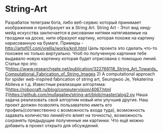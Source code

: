 # String-Art
Разрабаток телеграм бота, либо веб-сервис который принимает изображения и преобразует их в String Art. String Art - Этот вид хенд-мейд искусства заключается в рисовании нитями натягиваемые на гвоздики на доске,  нити образуют картину, которая похоже на картину нарисованную на бумаге. Примеры - http://artof01.com/vrellis/works/knit.html Цель проекта это сделать что-то похожее но только виртуально.  Чтоб по полученную картинке тебе выдавало новую картинку которая будет отрисована с помощью линий. Статьи про это: 1)https://www.researchgate.net/publication/322766118_String_Art_Towards_Computational_Fabrication_of_String_Images 2) A computational approach for spider web-inspired fabrication of string art, Seungwoo Je, Yekaterina Abileva и т.д. Известные реализации алгортима: 1)https://robocraft.ru/blog/computervision/4067.html 2)https://github.com/mullagaliev/string-art/blob/master/alog2.py Наша задача реализовать свой алгортим новый или улучшив другие.  Наш проект должен позволять пользавателю иметь его профиль(соотвественно с возможность входа туда),  возможность задавать количество линий(что влият на точность), возможность сохранять предыдущие полученные им картинки.  Что ещё можно добавить в проект открыто для обсуждений.
